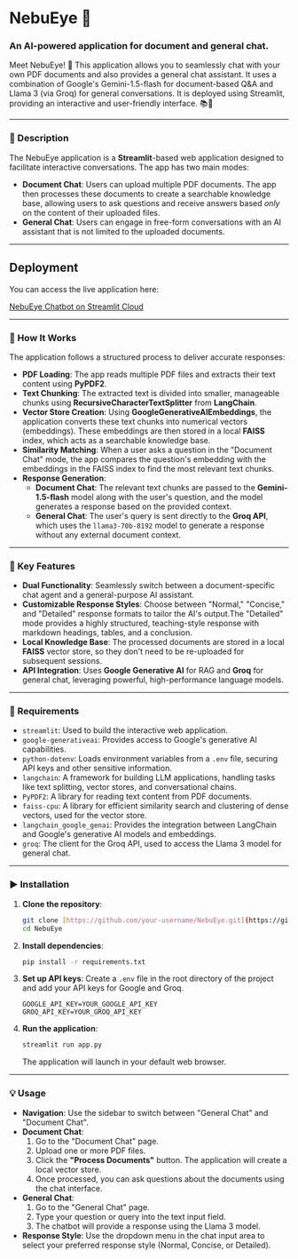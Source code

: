# NebuEye 🤖

### An AI-powered application for document and general chat.

Meet NebuEye! 🚀 This application allows you to seamlessly chat with your own PDF documents and also provides a general chat assistant. It uses a combination of Google's Gemini-1.5-flash for document-based Q&A and Llama 3 (via Groq) for general conversations. It is deployed using Streamlit, providing an interactive and user-friendly interface. 📚💬

***

### 📝 Description

The NebuEye application is a **Streamlit**-based web application designed to facilitate interactive conversations. The app has two main modes:

* **Document Chat**: Users can upload multiple PDF documents. The app then processes these documents to create a searchable knowledge base, allowing users to ask questions and receive answers based *only* on the content of their uploaded files.
* **General Chat**: Users can engage in free-form conversations with an AI assistant that is not limited to the uploaded documents.

***

## Deployment

You can access the live application here:

[NebuEye Chatbot on Streamlit Cloud](https://nebueye-chat-bot.streamlit.app/)

***

### 🎯 How It Works

The application follows a structured process to deliver accurate responses:

* **PDF Loading**: The app reads multiple PDF files and extracts their text content using **PyPDF2**.
* **Text Chunking**: The extracted text is divided into smaller, manageable chunks using **RecursiveCharacterTextSplitter** from **LangChain**.
* **Vector Store Creation**: Using **GoogleGenerativeAIEmbeddings**, the application converts these text chunks into numerical vectors (embeddings). These embeddings are then stored in a local **FAISS** index, which acts as a searchable knowledge base.
* **Similarity Matching**: When a user asks a question in the "Document Chat" mode, the app compares the question's embedding with the embeddings in the FAISS index to find the most relevant text chunks.
* **Response Generation**:
    * **Document Chat**: The relevant text chunks are passed to the **Gemini-1.5-flash** model along with the user's question, and the model generates a response based on the provided context.
    * **General Chat**: The user's query is sent directly to the **Groq API**, which uses the `llama3-70b-8192` model to generate a response without any external document context.

***

### 🎯 Key Features

* **Dual Functionality**: Seamlessly switch between a document-specific chat agent and a general-purpose AI assistant.
* **Customizable Response Styles**: Choose between "Normal," "Concise," and "Detailed" response formats to tailor the AI's output.The "Detailed" mode provides a highly structured, teaching-style response with markdown headings, tables, and a conclusion.
* **Local Knowledge Base**: The processed documents are stored in a local **FAISS** vector store, so they don't need to be re-uploaded for subsequent sessions.
* **API Integration**: Uses **Google Generative AI** for RAG and **Groq** for general chat, leveraging powerful, high-performance language models.

***

### 🌟 Requirements

* `streamlit`: Used to build the interactive web application.
* `google-generativeai`: Provides access to Google's generative AI capabilities.
* `python-dotenv`: Loads environment variables from a `.env` file, securing API keys and other sensitive information.
* `langchain`: A framework for building LLM applications, handling tasks like text splitting, vector stores, and conversational chains.
* `PyPDF2`: A library for reading text content from PDF documents.
* `faiss-cpu`: A library for efficient similarity search and clustering of dense vectors, used for the vector store.
* `langchain_google_genai`: Provides the integration between LangChain and Google's generative AI models and embeddings.
* `groq`: The client for the Groq API, used to access the Llama 3 model for general chat.

***

### ▶️ Installation

1.  **Clone the repository**:
    ```bash
    git clone [https://github.com/your-username/NebuEye.git](https://github.com/your-username/NebuEye.git)
    cd NebuEye
    ```
2.  **Install dependencies**:
    ```bash
    pip install -r requirements.txt
    ```
3.  **Set up API keys**: Create a `.env` file in the root directory of the project and add your API keys for Google and Groq.
    ```env
    GOOGLE_API_KEY=YOUR_GOOGLE_API_KEY
    GROQ_API_KEY=YOUR_GROQ_API_KEY
    ```
4.  **Run the application**:
    ```bash
    streamlit run app.py
    ```
    The application will launch in your default web browser.

***

### 💡 Usage

* **Navigation**: Use the sidebar to switch between "General Chat" and "Document Chat".
* **Document Chat**:
    1.  Go to the "Document Chat" page.
    2.  Upload one or more PDF files.
    3.  Click the **"Process Documents"** button. The application will create a local vector store.
    4.  Once processed, you can ask questions about the documents using the chat interface.
* **General Chat**:
    1.  Go to the "General Chat" page.
    2.  Type your question or query into the text input field.
    3.  The chatbot will provide a response using the Llama 3 model.
* **Response Style**: Use the dropdown menu in the chat input area to select your preferred response style (Normal, Concise, or Detailed).
